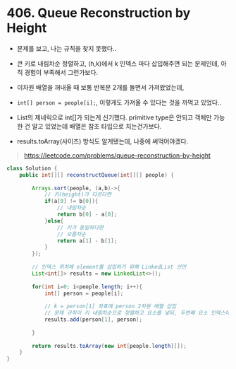 
# 406. Queue Reconstruction by Height

- 문제를 보고, 나는 규칙을 찾지 못했다..
- 큰 키로 내림차순 정렬하고, (h,k)에서 k 인덱스 마다 삽입해주면 되는 문제인데, 아직 경험이 부족해서 그런가보다.

- 이차원 배열을 꺼내올 때 보통 반복문 2개를 돌면서 가져왔었는데,
- `int[] person = people[i];`, 이렇게도 가져올 수 있다는 것을 까먹고 있었다..  
- List의 제네릭으로 int[]가 되는게 신기했다. primitive type은 안되고 객체만 가능한 건 알고 있었는데
배열은 참조 타입으로 치는건가보다.
- results.toArray(사이즈) 방식도 알게됐는데, 나중에 써먹어야겠다.

> https://leetcode.com/problems/queue-reconstruction-by-height
```java
class Solution {
    public int[][] reconstructQueue(int[][] people) {
        
        Arrays.sort(people, (a,b)->{  
            // 키(height)가 다르다면
            if(a[0] != b[0]){
                // 내림차순
                return b[0] - a[0];  
            }else{
                // 키가 동일하다면
                // 오름차순
                return a[1] - b[1];
            }
        });
        
        // 인덱스 위치에 element를 삽입하기 위해 LinkedList 선언
        List<int[]> results = new LinkedList<>();
        
        for(int i=0; i<people.length; i++){
            int[] person = people[i];
            
            // k = person[1] 좌표에 person 2차원 배열 삽입
            // 문제 규칙이 키 내림차순으로 정렬하고 요소를 넣되, 두번째 요소 인덱스에 위치 시켜함.
            results.add(person[1], person); 
            
        }
        
        return results.toArray(new int[people.length][]);
    }
}
```